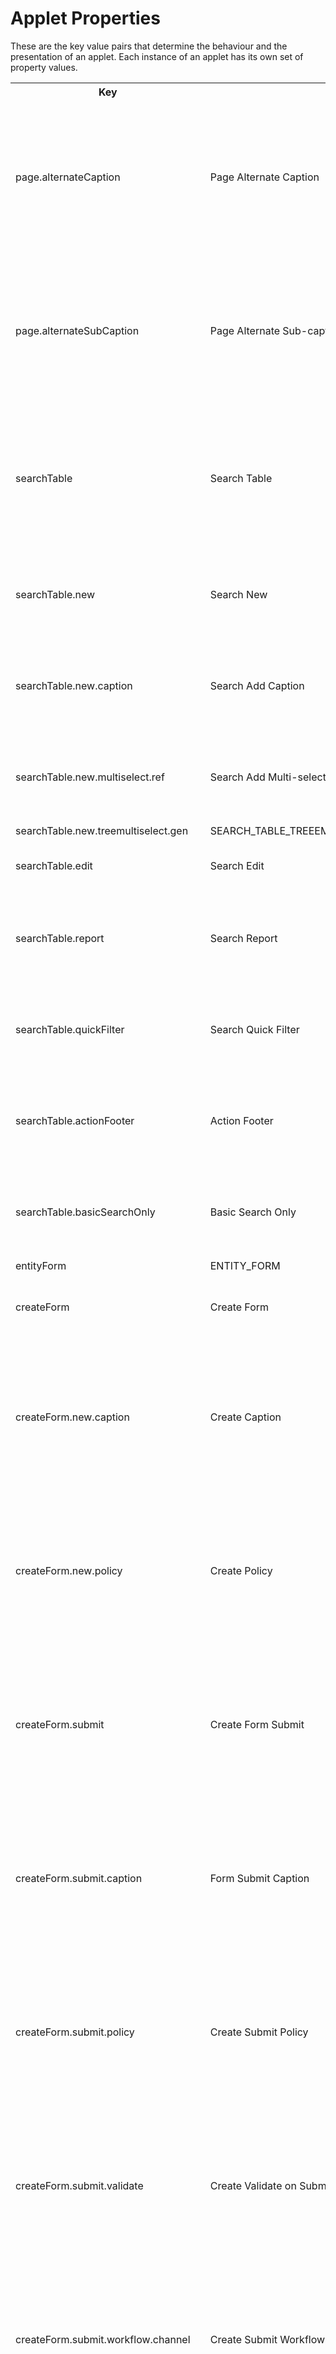 # Applet Properties 
These are the key value pairs that determine the behaviour and the presentation of an applet. Each instance of an applet has its own set of property values.
    <table>
        <tr>
            <th>Key</th>
            <th>Name</th>
            <th>Description</th>
            <th>Applies To</th>
        </tr>
        <tr>
            <td>page.alternateCaption</td>
            <td>Page Alternate Caption</td>
            <td></td>
            <td>Manage Entity List Applet, Manage Entity List Applet (Single Form), Create Entity Applet, Create Entity Applet (Single Form)</td>
        </tr>
        <tr>
            <td>page.alternateSubCaption</td>
            <td>Page Alternate Sub-caption</td>
            <td></td>
            <td>Manage Entity List Applet, Manage Entity List Applet (Single Form), Create Entity Applet, Create Entity Applet (Single Form)</td>
        </tr>
        <tr>
            <td>searchTable</td>
            <td>Search Table</td>
            <td></td>
            <td>Manage Entity List Applet, Manage Entity List Applet (Assignment), Manage Entity List Applet (Single Form)</td>
        </tr>
        <tr>
            <td>searchTable.new</td>
            <td>Search New</td>
            <td></td>
            <td>;Manage Entity List Applet, Manage Entity List Applet (Single Form)</td>
        </tr>
        <tr>
            <td>searchTable.new.caption</td>
            <td>Search Add Caption</td>
            <td></td>
            <td>Manage Entity List Applet, Manage Entity List Applet (Single Form)</td>
        </tr>
        <tr>
            <td>searchTable.new.multiselect.ref</td>
            <td>Search Add Multi-select Reference</td>
            <td></td>
            <td>Manage Entity List Applet, Manage Entity List Applet (Single Form)</td>
        </tr>
        <tr>
            <td>searchTable.new.treemultiselect.gen</td>
            <td>SEARCH_TABLE_TREEEMULTISELECT_NEW_GENERATOR</td>
            <td></td>
            <td></td>
        </tr>
        <tr>
            <td>searchTable.edit</td>
            <td>Search Edit</td>
            <td></td>
            <td>Manage Entity List Applet (Assignment)</td>
        </tr>
        <tr>
            <td>searchTable.report</td>
            <td>Search Report</td>
            <td></td>
            <td>Manage Entity List Applet, Manage Entity List Applet (Single Form)</td>
        </tr>
        <tr>
            <td>searchTable.quickFilter</td>
            <td>Search Quick Filter</td>
            <td></td>
            <td>Manage Entity List Applet, Manage Entity List Applet (Single Form)</td>
        </tr>
        <tr>
            <td>searchTable.actionFooter</td>
            <td>Action Footer</td>
            <td></td>
            <td>Manage Entity List Applet, Manage Entity List Applet (Single Form)</td>
        </tr>
        <tr>
            <td>searchTable.basicSearchOnly</td>
            <td>Basic Search Only</td>
            <td></td>
            <td>Manage Entity List Applet, Manage Entity List Applet (Single Form)</td>
        </tr>
        <tr>
            <td>entityForm</td>
            <td>ENTITY_FORM</td>
            <td></td>
            <td></td>
        </tr>
        <tr>
            <td>createForm</td>
            <td>Create Form</td>
            <td></td>
            <td>Manage Entity List Applet, Create Entity Applet</td>
        </tr>
        <tr>
            <td>createForm.new.caption</td>
            <td>Create Caption</td>
            <td></td>
            <td>Manage Entity List Applet, Manage Entity List Applet (Single Form), Create Entity Applet, Create Entity Applet (Single Form)</td>
        </tr>
        <tr>
            <td>createForm.new.policy</td>
            <td>Create Policy</td>
            <td></td>
            <td>Manage Entity List Applet, Manage Entity List Applet (Single Form), Create Entity Applet, Create Entity Applet (Single Form)</td>
        </tr>
        <tr>
            <td>createForm.submit</td>
            <td>Create Form Submit</td>
            <td></td>
            <td>Manage Entity List Applet, Manage Entity List Applet (Single Form), Create Entity Applet, Create Entity Applet (Single Form)</td>
        </tr>
        <tr>
            <td>createForm.submit.caption</td>
            <td>Form Submit Caption</td>
            <td></td>
            <td>Manage Entity List Applet, Manage Entity List Applet (Single Form), Create Entity Applet, Create Entity Applet (Single Form)</td>
        </tr>
        <tr>
            <td>createForm.submit.policy</td>
            <td>Create Submit Policy</td>
            <td></td>
            <td>Manage Entity List Applet, Manage Entity List Applet (Single Form), Create Entity Applet, Create Entity Applet (Single Form)</td>
        </tr>
        <tr>
            <td>createForm.submit.validate</td>
            <td>Create Validate on Submit</td>
            <td></td>
            <td>Manage Entity List Applet, Manage Entity List Applet (Single Form), Create Entity Applet, Create Entity Applet (Single Form)</td>
        </tr>
        <tr>
            <td>createForm.submit.workflow.channel</td>
            <td>Create Submit Workflow</td>
            <td></td>
            <td>Manage Entity List Applet, Manage Entity List Applet (Single Form), Create Entity Applet, Create Entity Applet (Single Form)</td>
        </tr>
        <tr>
            <td>createForm.submitnext</td>
            <td>Create Form Submit and Next</td>
            <td></td>
            <td>Manage Entity List Applet, Manage Entity List Applet (Single Form), Create Entity Applet, Create Entity Applet (Single Form)</td>
        </tr>
        <tr>
            <td>createForm.submitnext.caption</td>
            <td>Form Submit and Next Caption</td>
            <td></td>
            <td>Manage Entity List Applet, Manage Entity List Applet (Single Form), Create Entity Applet, Create Entity Applet (Single Form)</td>
        </tr>
        <tr>
            <td>createForm.submit.buttonhighlight</td>
            <td>Submit Button Highlight</td>
            <td></td>
            <td>Manage Entity List Applet, Manage Entity List Applet (Single Form), Create Entity Applet, Create Entity Applet (Single Form)</td>
        </tr>
        <tr>
            <td>createForm.submit.condition</td>
            <td>Create Submit Condition</td>
            <td></td>
            <td>Manage Entity List Applet, Manage Entity List Applet (Single Form), Create Entity Applet, Create Entity Applet (Single Form)</td>
        </tr>
        <tr>
            <td>createForm.save</td>
            <td>Form Save</td>
            <td></td>
            <td>Manage Entity List Applet, Manage Entity List Applet (Single Form), Create Entity Applet, Create Entity Applet (Single Form)</td>
        </tr>
        <tr>
            <td>createForm.save.next</td>
            <td>Form Save and Next</td>
            <td></td>
            <td>Manage Entity List Applet, Manage Entity List Applet (Single Form),Create Entity Applet, Create Entity Applet (Single Form)</td>
        </tr>
        <tr>
            <td>createForm.onCreate.state.policy</td>
            <td>On-create Form State Policy</td>
            <td></td>
            <td>Manage Entity List Applet, Create Entity Applet</td>
        </tr>
        <tr>
            <td>createForm.save.close</td>
            <td>Form Save and Close</td>
            <td></td>
            <td>Manage Entity List Applet, Manage Entity List Applet (Single Form)</td>
        </tr>
        <tr>
            <td>listingForm</td>
            <td>Listing Form</td>
            <td></td>
            <td>Manage Entity List Applet, Manage Entity List Applet (Single Form)</td>
        </tr>
        <tr>
            <td>maintainForm</td>
            <td>Maintain Form</td>
            <td></td>
            <td>Manage Entity List Applet, Create Entity Applet</td>
        </tr>
        <tr>
            <td>maintainForm.update</td>
            <td>Form Update</td>
            <td></td>
            <td>Manage Entity List Applet, Manage Entity List Applet (Single Form), Create Entity Applet, Create Entity Applet (Single Form)</td>
        </tr>
        <tr>
            <td>maintainForm.update.policy</td>
            <td>Update Policy</td>
            <td></td>
            <td>Manage Entity List Applet, Manage Entity List Applet (Single Form), Create Entity Applet, Create Entity Applet (Single Form)</td>
        </tr>
        <tr>
            <td>maintainForm.update.condition</td>
            <td>Update Condition</td>
            <td></td>
            <td>Manage Entity List Applet, Manage Entity List Applet (Single Form), Create Entity Applet, Create Entity Applet (Single Form)</td>
        </tr>
        <tr>
            <td>maintainForm.submit</td>
            <td>Update Form Submit</td>
            <td></td>
            <td>Manage Entity List Applet, Manage Entity List Applet (Single Form)</td>
        </tr>
        <tr>
            <td>maintainForm.submit.policy</td>
            <td>Update Submit Policy</td>
            <td></td>
            <td>Manage Entity List Applet, Manage Entity List Applet (Single Form)</td>
        </tr>
        <tr>
            <td>maintainForm.submit.validate</td>
            <td>Update Validate on Submit</td>
            <td></td>
            <td>Manage Entity List Applet, Manage Entity List Applet (Single Form)</td>
        </tr>
        <tr>
            <td>maintainForm.submit.workflow.channel</td>
            <td>Update Submit Workflow</td>
            <td></td>
            <td>Manage Entity List Applet, Manage Entity List Applet (Single Form)</td>
        </tr>
        <tr>
            <td>maintainForm.submitnext</td>
            <td>Update Form Submit and Next</td>
            <td></td>
            <td>Manage Entity List Applet, Manage Entity List Applet (Single Form)</td>
        </tr>
        <tr>
            <td>maintainForm.submit.condition</td>
            <td>Update Submit Condition</td>
            <td></td>
            <td>Manage Entity List Applet, Manage Entity List Applet (Single Form)</td>
        </tr>
        <tr>
            <td>maintainForm.delete</td>
            <td>Form Delete</td>
            <td></td>
            <td>Manage Entity List Applet, Manage Entity List Applet (Single Form), Create Entity Applet, Create Entity Applet (Single Form)</td>
        </tr>
        <tr>
            <td>maintainForm.delete.policy</td>
            <td>Delete Policy</td>
            <td></td>
            <td>Manage Entity List Applet, Manage Entity List Applet (Single Form), Create Entity Applet, Create Entity Applet (Single Form)</td>
        </tr>
        <tr>
            <td>maintainForm.delete.condition</td>
            <td>Delete Condition</td>
            <td></td>
            <td>Manage Entity List Applet, Manage Entity List Applet (Single Form), Create Entity Applet, Create Entity Applet (Single Form)</td>
        </tr>
        <tr>
            <td>maintainForm.attachments</td>
            <td>Form Attachments</td>
            <td></td>
            <td>Manage Entity List Applet, Create Entity Applet</td>
        </tr>
        <tr>
            <td>maintainForm.saveas</td>
            <td>Form Save As</td>
            <td></td>
            <td>Manage Entity List Applet, Create Entity Applet</td>
        </tr>
        <tr>
            <td>maintainForm.saveas.policy</td>
            <td>Save As Policy</td>
            <td></td>
            <td>Manage Entity List Applet, Create Entity Applet</td>
        </tr>
        <tr>
            <td>assignmentPage</td>
            <td>Assignment Page</td>
            <td></td>
            <td>Manage Entity List Applet (Assignment), Create Entity Applet, Create Entity Applet (Single Form)</td>
        </tr>
        <tr>
            <td>assignmentEntryTable</td>
            <td>Assingment Entry Table</td>
            <td></td>
            <td>Manage Entity List Applet (Assignment)</td>
        </tr>
        <tr>
            <td>assignmentEntryTable.policy</td>
            <td>Assingment Entry Table Policy</td>
            <td></td>
            <td>Manage Entity List Applet (Assignment)</td>
        </tr>
        <tr>
            <td>assignmentUpdatePolicy</td>
            <td>Assingment Update Policy</td>
            <td></td>
            <td>Manage Entity List Applet (Assignment)</td>
        </tr>
        <tr>
            <td>baseRestriction</td>
            <td>Base Restriction</td>
            <td></td>
            <td>Manage Entity List Applet, Manage Entity List Applet (Single Form)</td>
        </tr>
        <tr>
            <td>propertyList.rule</td>
            <td>PROPERTY_LIST_RULE</td>
            <td></td>
            <td></td>
        </tr>
        <tr>
            <td>propertyList.update</td>
            <td>PROPERTY_LIST_UPDATE</td>
            <td></td>
            <td></td>
        </tr>
        <tr>
            <td>taskexecution.taskName</td>
            <td>Task</td>
            <td></td>
            <td>Task Execution Applet</td>
        </tr>
        <tr>
            <td>importdata.configName</td>
            <td>Load Configuration</td>
            <td></td>
            <td>Data Import Applet</td>
        </tr>
        <tr>
            <td>importdata.routeTo.appletName</td>
            <td>Route to Applet (on Completion)</td>
            <td></td>
            <td>Data Import Applet</td>
        </tr>
        <tr>
            <td>headlesstabs.applets</td>
            <td>Applets</td>
            <td></td>
            <td>Headles Tabs Applet</td>
        </tr>
        <tr>
            <td>singleForm.panel</td>
            <td>Single Form</td>
            <td></td>
            <td>Manage Entity List Applet (Single Form), Create Entity Applet (Single Form)</td>
        </tr>
    </table>
    
    